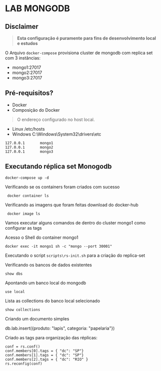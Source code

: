 
# LAB MONGODB


## Disclaimer
> **Esta configuração é puramente para fins de desenvolvimento local e estudos**
> 

O Arquivo `docker-compose` provisiona cluster de mongodb com replica set com 3 instâncias: 
- mongo1:27017
- mongo2:27017
- mongo3:27017


## Pré-requisitos?
* Docker
* Composição do Docker

> O endereço configurado no host local.

* Linux /etc/hosts
* Windows C:\Windows\System32\drivers\etc

```
127.0.0.1       mongo1
127.0.0.1       mongo2
127.0.0.1       mongo3
```

## Executando réplica set Monogodb
```
docker-compose up -d
```

Verificando se os containers foram criados com sucesso

```
 docker container ls
```
Verificando as imagens que foram feitas download do docker-hub
```
 docker image ls
```

Vamos executar alguns comandos de dentro do cluster mongo1 como configurar as tags

Acesso o Shell do container mongo1

```
docker exec -it mongo1 sh -c "mongo --port 30001"
```

Executando o script `scripts\rs-init.sh` para a criação do replica-set


Verificando os bancos de dados existentes
```
show dbs
```

Apontando um banco local do mongodb
```
use local
```

Lista as collections do banco local selecionado
```
show collections
```

Criando um documento simples

db.lab.insert({produto: "lapis", categoria: "papelaria"})

Criado as tags para organização das réplicas:

```
conf = rs.conf()
conf.members[0].tags = { "dc": "SP"}
conf.members[1].tags = { "dc": "SP"}
conf.members[2].tags = { "dc": "RIO" }
rs.reconfig(conf)
```